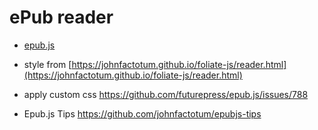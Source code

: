 # ePub reader



* [epub.js](https://github.com/futurepress/epub.js)

* style from [https://johnfactotum.github.io/foliate-js/reader.html](https://johnfactotum.github.io/foliate-js/reader.html)

* apply custom css https://github.com/futurepress/epub.js/issues/788

* Epub.js Tips https://github.com/johnfactotum/epubjs-tips